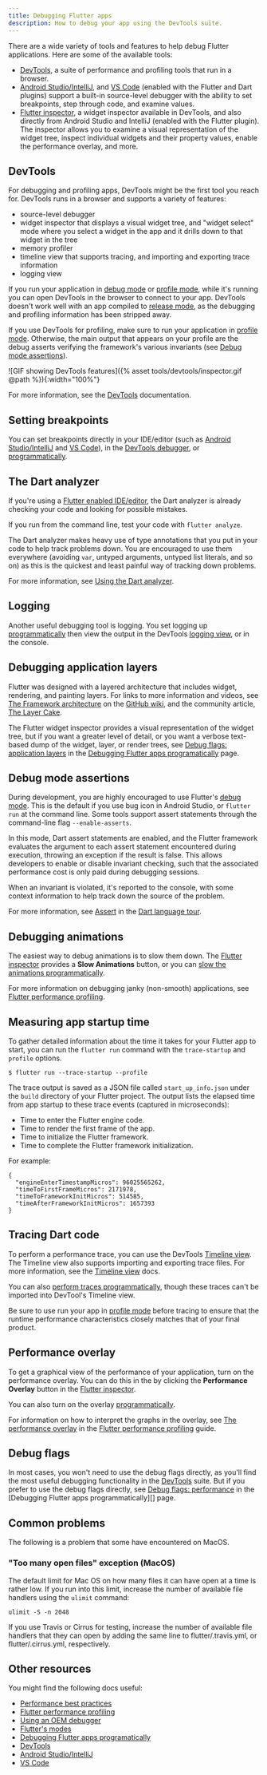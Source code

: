 ```yaml
---
title: Debugging Flutter apps
description: How to debug your app using the DevTools suite.
---
```


There are a wide variety of tools and features to help debug
Flutter applications. Here are some of the available tools:

* [DevTools][], a suite of performance and profiling
  tools that run in a browser.
* [Android Studio/IntelliJ][], and [VS Code][]
  (enabled with the Flutter and Dart plugins)
  support a built-in source-level debugger with
  the ability to set breakpoints, step through code,
  and examine values.
* [Flutter inspector][], a widget inspector available
  in DevTools, and also directly from Android Studio
  and IntelliJ (enabled with the Flutter plugin).
  The inspector allows you to examine a visual
  representation of the widget tree, inspect
  individual widgets and their property values,
  enable the performance overlay, and more.

## DevTools

For debugging and profiling apps, DevTools might be
the first tool you reach for. DevTools runs in a
browser and supports a variety of features:

* source-level debugger
* widget inspector that displays a visual widget tree,
  and "widget select" mode where you select a widget
  in the app and it drills down to that widget in
  the tree
* memory profiler
* timeline view that supports tracing, and importing
  and exporting trace information
* logging view

If you run your application in [debug mode][] or
[profile mode][], while it's running you can open
DevTools in the browser to connect to your app.
DevTools doesn't work well with an app compiled to
[release mode][], as the debugging and profiling
information has been stripped away.

If you use DevTools for profiling, make sure to
run your application in [profile mode][]. Otherwise,
the main output that appears on your profile are the
debug asserts verifying the framework's various invariants
(see [Debug mode assertions](#debug-mode-assertions)).

![GIF showing DevTools features]({% asset tools/devtools/inspector.gif @path %}){:width="100%"}

For more information, see the
[DevTools][] documentation.

## Setting breakpoints

You can set breakpoints directly in your IDE/editor
(such as [Android Studio/IntelliJ][] and [VS Code][]),
in the [DevTools debugger][],
or [programmatically][breakpoints].

## The Dart analyzer

If you're using a [Flutter enabled IDE/editor][],
the Dart analyzer is already checking your code
and looking for possible mistakes.

If you run from the command line,
test your code with `flutter analyze`.

The Dart analyzer makes heavy use of type annotations that
you put in your code to help track problems down.
You are encouraged to use them everywhere (avoiding `var`,
untyped arguments, untyped list literals, and so on)
as this is the quickest and least painful way of tracking
down problems.

For more information, see [Using the Dart analyzer][].

## Logging

Another useful debugging tool is logging.
You set logging up [programmatically][logging]
then view the output in the DevTools
[logging view][], or in the console.

## Debugging application layers

Flutter was designed with a layered architecture that includes
widget, rendering, and painting layers. For links to more
information and videos, see [The Framework architecture][] on the
[GitHub wiki][], and the community article, [The Layer Cake][].

The Flutter widget inspector provides a visual representation
of the widget tree, but if you want a greater level of detail,
or you want a verbose text-based dump of the widget,
layer, or render trees, see
[Debug flags: application layers][]
in the [Debugging Flutter apps programatically][] page.

## Debug mode assertions

During development, you are highly encouraged to use Flutter's
[debug mode][]. This is the default if you use bug icon in
Android Studio, or `flutter run` at the command line.
Some tools support assert statements through the
command-line flag `--enable-asserts`.

In this mode, Dart assert statements are enabled,
and the Flutter framework evaluates the argument
to each assert statement encountered during execution,
throwing an exception if the result is false.
This allows developers to enable or disable invariant
checking, such that the associated performance cost
is only paid during debugging sessions.

When an invariant is violated, it's reported to the
console, with some context information to help track
down the source of the problem.

For more information, see [Assert][] in the
[Dart language tour][].

## Debugging animations

The easiest way to debug animations is to slow them down.
The [Flutter inspector][] provides a **Slow Animations** button,
or you can [slow the animations programmatically][].

For more information on debugging janky (non-smooth)
applications, see [Flutter performance profiling][].

## Measuring app startup time

To gather detailed information about the time it takes for your
Flutter app to start, you can run the `flutter run` command
with the `trace-startup` and `profile` options.

```
$ flutter run --trace-startup --profile
```

The trace output is saved as a JSON file called `start_up_info.json`
under the `build` directory of your Flutter project.
The output lists the elapsed time from app startup to these trace
events (captured in microseconds):

+ Time to enter the Flutter engine code.
+ Time to render the first frame of the app.
+ Time to initialize the Flutter framework.
+ Time to complete the Flutter framework initialization.

For example:

```
{
  "engineEnterTimestampMicros": 96025565262,
  "timeToFirstFrameMicros": 2171978,
  "timeToFrameworkInitMicros": 514585,
  "timeAfterFrameworkInitMicros": 1657393
}
```

## Tracing Dart code

To perform a performance trace,
you can use the DevTools [Timeline view][].
The Timeline view also supports importing
and exporting trace files. For more
information, see the [Timeline view][] docs.

You can also
[perform traces programmatically][],
though these traces can't be imported
into DevTool's Timeline view.

Be sure to use run your app in [profile mode][]
before tracing to ensure that the runtime performance
characteristics closely matches that of your final product.

## Performance overlay

To get a graphical view of the performance of your application,
turn on the performance overlay. You can do this in the
by clicking the **Performance Overlay** button in the
[Flutter inspector][].

You can also turn on the overlay [programmatically][overlay].

For information on how to interpret the graphs in the overlay,
see [The performance overlay][] in
the [Flutter performance profiling][] guide.

## Debug flags

In most cases, you won't need to use the debug flags
directly, as you'll find the most useful debugging
functionality in the [DevTools][] suite. But if you
prefer to use the debug flags directly, see
[Debug flags: performance][] in the
[Debugging Flutter apps programmatically][] page.

## Common problems

The following is a problem that some have encountered on MacOS.

### "Too many open files" exception (MacOS)

The default limit for Mac OS on how many files it can have open at a
time is rather low.  If you run into this limit,
increase the number of available
file handlers using the `ulimit` command:

```
ulimit -S -n 2048
```

If you use Travis or Cirrus for testing, increase the number of
available file handlers that they can open by adding the same line to
flutter/.travis.yml, or flutter/.cirrus.yml, respectively.

## Other resources

You might find the following docs useful:

* [Performance best practices][]
* [Flutter performance profiling][]
* [Using an OEM debugger][]
* [Flutter's modes][]
* [Debugging Flutter apps programatically][]
* [DevTools][]
* [Android Studio/IntelliJ][]
* [VS Code][]


[Flutter enabled IDE/editor]: /docs/get-started/editor

[Debugging Flutter apps programatically]: /docs/testing/code-debugging
[perform traces programmatically]: /docs/testing/code-debugging#tracing-dart-code-performance
[Debug flags: application layers]: /docs/testing/code-debugging#debug-flags-application-layers
[Debug flags: performance]: /docs/testing/code-debugging#debug-flags-performance
[slow the animations programmatically]: /docs/testing/code-debugging#debugging-animations
[breakpoints]: /docs/testing/code-debugging#setting-breakpoints
[logging]: /docs/testing/code-debugging#logging
[Flutter's modes]: /docs/testing/build-modes
[Flutter performance profiling]: /docs/perf/rendering/ui-performance
[Performance best practices]: /docs/perf/rendering/best-practices
[Using an OEM debugger]: /docs/testing/oem-debuggers

[The Layer Cake]: https://medium.com/flutter-community/the-layer-cake-widgets-elements-renderobjects-7644c3142401

[GitHub wiki]: {{site.github}}/flutter/flutter/wiki/
[Using the Dart analyzer]: {{site.github}}/flutter/flutter/wiki/Using-the-Dart-analyzer
[The Framework architecture]: {{site.github}}/flutter/flutter/wiki/The-Framework-architecture

[Android Studio/IntelliJ]: /docs/development/tools/android-studio#run-app-with-breakpoints
[VS Code]: /docs/development/tools/vs-code#run-app-with-breakpoints
[DevTools]: /docs/development/tools/devtools
[Flutter inspector]: /docs/development/tools/devtools/inspector
[DevTools debugger]: /docs/development/tools/devtools/debugger
[logging view]: /docs/development/tools/devtools/logging
[Timeline view]: /docs/development/tools/devtools/timeline
[The performance overlay]: /docs/perf/rendering/ui-performance#the-performance-overlay
[Flutter performance profiling]: /docs/perf/rendering/ui-performance
[overlay]: /docs/testing/code-debugging#performance-overlay
[debug mode]: /docs/testing/build-modes#debug
[profile mode]: /docs/testing/build-modes#profile
[release mode]: /docs/testing/build-modes#release

[Assert]: {{site.dart-site}}/guides/language/language-tour#assert
[Dart language tour]: {{site.dart-site}}/guides/language/language-tour
